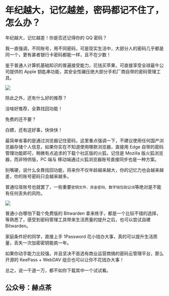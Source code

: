# 年纪越大，记忆越差，密码都记不住了，怎么办？

年纪越大，记忆越差！你是否还记得你的 QQ 密码？

我一直强调，不同账号，用不同密码，可是现实生活中，大部分人的密码几乎都是同一个，更有甚者银行卡密码都能一样，且不在少数！

鉴于普通人计算机基础知识的普遍接受能力，花钱买苹果，可直接享受全球最牛公司提供的 Apple 钥匙串功能，其安全性碾压绝大部分手机厂商自带的密码管理工具。

![](https://hediancha-1312143060.cos.ap-shanghai.myqcloud.com/202308182048743.png)

除此之外，还有什么好的推荐？

没啥好推荐，全靠找回功能！

免费的还不要？

白嫖，还有这好事，快快快！

最简单省事的是通过浏览器记住密码，这里重点强调一下，不建议使用任何国产浏览器存储个人信息，如果你实在不知道使用哪款浏览器，直接用 Edge 自带的密码管理功能即可，稍微有点追求的下载个社区版的火狐，记住是 Mozilla 版火狐浏览器，而非特供版，PC 端与 移动端通过火狐浏览器账号直接同步也是一种方案。

别嘴硬，说什么全靠找回功能，将来你不仅年龄越来越大，你的记忆力也会越来越差，你的账号密码只会越来越多。

普通垃圾账号也就罢了，一些重要`密钥文件、资金密码、数字钱包助记词`等绝对是不能有任何丢失的风险。

![](https://hediancha-1312143060.cos.ap-shanghai.myqcloud.com/202308182048744.png)

普通小白哪怕下载个免费版的 Bitwarden 拿来练手，都是一个比较不错的选择，等熟悉了，感受到密码管理工具带来生活质量的提升之后，也可以尝试自建 Bitwarden。

家庭条件好的同学，直接上手 1Password 花小钱办大事，真的可以提升生活质量，丢失一次加密密钥能疯一年。

如果你动手能力比较强，并且坚决不首选有商业运营商搞的密码云管理平台，那么开源的 KeePass + WebDAV 组合也可以让你不花钱办大事！

总之，说一千道一万，都不如你下载其中一个试试看。



## 公众号：赫点茶















